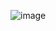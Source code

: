![image](https://github.com/CQHaveADrecm/CQHaveADrecm/assets/150433117/2b3af43b-8534-4edc-8e3d-7ec8c2f179dc)
